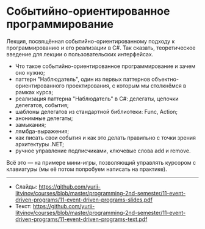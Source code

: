 # Событийно-ориентированное программирование

Лекция, посвящённая событийно-ориентированному подходу к программированию и его реализации в C#. Так сказать, теоретическое введение для лекции о пользовательских интерфейсах.

- Что такое событийно-ориентированное программирование и зачем оно нужно;
- паттерн "Наблюдатель", один из первых паттернов объектно-ориентированного проектирования, с которым мы столкнёмся в рамках курса;
- реализация паттерна "Наблюдатель" в C#: делегаты, цепочки делегатов, события;
- шаблоны делегатов из стандартной библиотеки: Func, Action;
- анонимные делегаты;
- замыкания;
- лямбда-выражения;
- как писать свои события и как это делать правильно с точки зрения архитектуры .NET;
- ручное управление подписчиками, ключевые слова add и remove.

Всё это — на примере мини-игры, позволяющий управлять курсором с клавиатуры (мы её потом попробуем написать на практике).

---

- Слайды: https://github.com/yurii-litvinov/courses/blob/master/programming-2nd-semester/11-event-driven-programs/11-event-driven-programs-slides.pdf
- Текст: https://github.com/yurii-litvinov/courses/blob/master/programming-2nd-semester/11-event-driven-programs/11-event-driven-programs-text.pdf